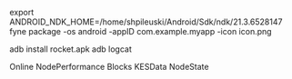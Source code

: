 

export ANDROID_NDK_HOME=/home/shpileuski/Android/Sdk/ndk/21.3.6528147
fyne package -os android -appID com.example.myapp -icon icon.png

 adb install rocket.apk 
 adb logcat

Online
NodePerformance
Blocks
KESData
NodeState
